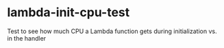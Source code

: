# lambda-init-cpu-test
Test to see how much CPU a Lambda function gets during initialization vs. in the handler
